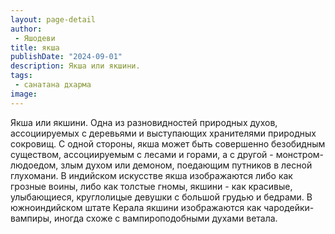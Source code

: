 ```yaml
---
layout: page-detail
author:
 - Яшодеви
title: якша
publishDate: "2024-09-01"
description: Якша или якшини.
tags:
 - санатана дхарма
image: 
---
```


Якша или&nbsp;якшини.
Одна из разновидностей природных духов, ассоциируемых с деревьями и выступающих хранителями природных сокровищ. С одной стороны, якша может быть совершенно безобидным существом, ассоциируемым с лесами и горами, а с другой - монстром-людоедом, злым духом или демоном, поедающим путников в лесной глухомани. В индийском искусстве якша изображаются либо как грозные воины, либо как толстые гномы, якшини - как красивые, улыбающиеся, круглолицые девушки с большой грудью и бедрами. В южноиндийском штате Керала якшини изображаются как чародейки-вампиры, иногда схоже с вампироподобными духами ветала.


